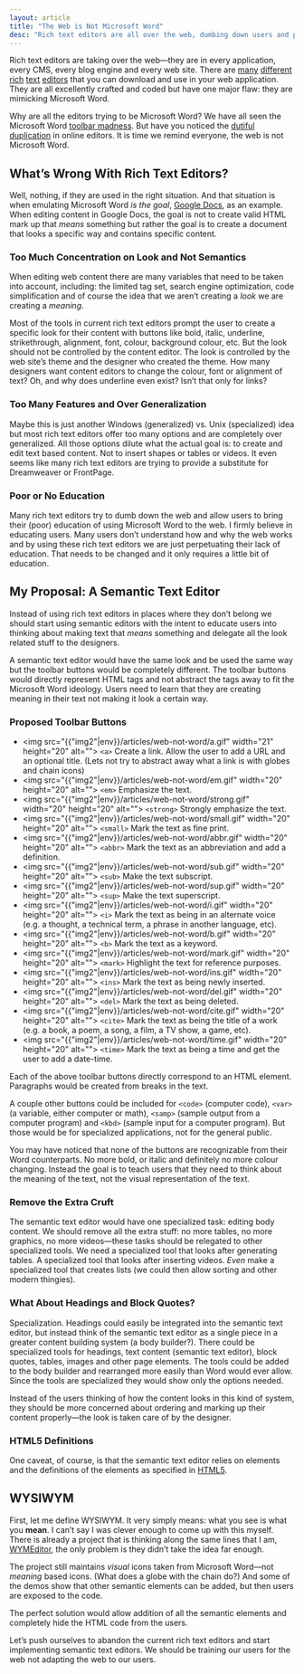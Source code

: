 ```yaml
---
layout: article
title: "The Web is Not Microsoft Word"
desc: "Rich text editors are all over the web, dumbing down users and proliferating WYSIWYG content. The following is a proposal for a semantic text editor, AKA a WYSIWYM editor."
---
```


Rich text editors are taking over the web—they are in every application, every CMS, every blog engine and every web site. There are [many](http://ckeditor.com/) [different](http://tinymce.moxiecode.com/) [rich](http://developer.yahoo.com/yui/editor/) [text](http://nicedit.com/) [editors](http://dojocampus.org/explorer/#Dijit_Editor_Basic) that you can download and use in your web application. They are all excellently crafted and coded but have one major flaw: they are mimicking Microsoft Word.

Why are all the editors trying to be Microsoft Word? We have all seen the Microsoft Word [toolbar madness](http://www.codinghorror.com/blog/archives/000523.html). But have you noticed the [dutiful](http://tinymce.moxiecode.com/examples/full.php) [duplication](http://ckeditor.com/demo) in online editors. It is time we remind everyone, the web is not Microsoft Word.

## What’s Wrong With Rich Text Editors?

Well, nothing, if they are used in the right situation. And that situation is when emulating Microsoft Word *is the goal*, [Google Docs](http://docs.google.com), as an example. When editing content in Google Docs, the goal is not to create valid HTML mark up that *means* something but rather the goal is to create a document that looks a specific way and contains specific content.

### Too Much Concentration on Look and Not Semantics

When editing web content there are many variables that need to be taken into account, including: the limited tag set, search engine optimization, code simplification and of course the idea that we aren’t creating a *look* we are creating a *meaning*.

Most of the tools in current rich text editors prompt the user to create a specific look for their content with buttons like bold, italic, underline, strikethrough, alignment, font, colour, background colour, etc. But the look should not be controlled by the content editor. The look is controlled by the web site’s theme and the designer who created the theme. How many designers want content editors to change the colour, font or alignment of text? Oh, and why does underline even exist? Isn’t that only for links?

### Too Many Features and Over Generalization

Maybe this is just another Windows (generalized) vs. Unix (specialized) idea but most rich text editors offer too many options and are completely over generalized. All those options dilute what the actual goal is: to create and edit text based content. Not to insert shapes or tables or videos. It even seems like many rich text editors are trying to provide a substitute for Dreamweaver or FrontPage.

### Poor or No Education

Many rich text editors try to dumb down the web and allow users to bring their (poor) education of using Microsoft Word to the web. I firmly believe in educating users. Many users don’t understand how and why the web works and by using these rich text editors we are just perpetuating their lack of education. That needs to be changed and it only requires a little bit of education.

## My Proposal: A Semantic Text Editor

Instead of using rich text editors in places where they don’t belong we should start using semantic editors with the intent to educate users into thinking about making text that *means* something and delegate all the look related stuff to the designers.

A semantic text editor would have the same look and be used the same way but the toolbar buttons would be completely different. The toolbar buttons would directly represent HTML tags and not abstract the tags away to fit the Microsoft Word ideology. Users need to learn that they are creating meaning in their text not making it look a certain way.

### Proposed Toolbar Buttons

- <img src="{{"img2"|env}}/articles/web-not-word/a.gif" width="21" height="20" alt=""> `<a>` Create a link. Allow the user to add a URL and an optional title. (Lets not try to abstract away what a link is with globes and chain icons)
- <img src="{{"img2"|env}}/articles/web-not-word/em.gif" width="20" height="20" alt=""> `<em>` Emphasize the text.
- <img src="{{"img2"|env}}/articles/web-not-word/strong.gif" width="20" height="20" alt=""> `<strong>` Strongly emphasize the text.
- <img src="{{"img2"|env}}/articles/web-not-word/small.gif" width="20" height="20" alt=""> `<small>` Mark the text as fine print.
- <img src="{{"img2"|env}}/articles/web-not-word/abbr.gif" width="20" height="20" alt=""> `<abbr>` Mark the text as an abbreviation and add a definition.
- <img src="{{"img2"|env}}/articles/web-not-word/sub.gif" width="20" height="20" alt=""> `<sub>` Make the text subscript.
- <img src="{{"img2"|env}}/articles/web-not-word/sup.gif" width="20" height="20" alt=""> `<sup>` Make the text superscript.
- <img src="{{"img2"|env}}/articles/web-not-word/i.gif" width="20" height="20" alt=""> `<i>` Mark the text as being in an alternate voice (e.g. a thought, a technical term, a phrase in another language, etc).
- <img src="{{"img2"|env}}/articles/web-not-word/b.gif" width="20" height="20" alt=""> `<b>` Mark the text as a keyword.
- <img src="{{"img2"|env}}/articles/web-not-word/mark.gif" width="20" height="20" alt=""> `<mark>` Highlight the text for reference purposes.
- <img src="{{"img2"|env}}/articles/web-not-word/ins.gif" width="20" height="20" alt=""> `<ins>` Mark the text as being newly inserted.
- <img src="{{"img2"|env}}/articles/web-not-word/del.gif" width="20" height="20" alt=""> `<del>` Mark the text as being deleted.
- <img src="{{"img2"|env}}/articles/web-not-word/cite.gif" width="20" height="20" alt=""> `<cite>` Mark the text as being the title of a work (e.g. a book, a poem, a song, a film, a TV show, a game, etc).
- <img src="{{"img2"|env}}/articles/web-not-word/time.gif" width="20" height="20" alt=""> `<time>` Mark the text as being a time and get the user to add a date-time.

Each of the above toolbar buttons directly correspond to an HTML element. Paragraphs would be created from breaks in the text.

A couple other buttons could be included for `<code>` (computer code), `<var>` (a variable, either computer or math), `<samp>` (sample output from a computer program) and `<kbd>` (sample input for a computer program). But those would be for specialized applications, not for the general public.

You may have noticed that none of the buttons are recognizable from their Word counterparts. No more bold, or italic and definitely no more colour changing. Instead the goal is to teach users that they need to think about the meaning of the text, not the visual representation of the text.

### Remove the Extra Cruft

The semantic text editor would have one specialized task: editing body content. We should remove all the extra stuff: no more tables, no more graphics, no more videos—these tasks should be relegated to other specialized tools. We need a specialized tool that looks after generating tables. A specialized tool that looks after inserting videos. *Even* make a specialized tool that creates lists (we could then allow sorting and other modern thingies).

### What About Headings and Block Quotes?

Specialization. Headings could easily be integrated into the semantic text editor, but instead think of the semantic text editor as a single piece in a greater content building system (a body builder?). There could be specialized tools for headings, text content (semantic text editor), block quotes, tables, images and other page elements. The tools could be added to the body builder and rearranged more easily than Word would ever allow. Since the tools are specialized they would show only the options needed.

Instead of the users thinking of how the content looks in this kind of system, they should be more concerned about ordering and marking up their content properly—the look is taken care of by the designer.

### HTML5 Definitions

One caveat, of course, is that the semantic text editor relies on elements and the definitions of the elements as specified in [HTML5](http://www.w3.org/TR/html5/).

## WYSIWYM

First, let me define WYSIWYM. It very simply means: what you see is what you **mean**. I can’t say I was clever enough to come up with this myself. There is already a project that is thinking along the same lines that I am, [WYMEditor](http://www.wymeditor.org/), the only problem is they didn’t take the idea far enough.

The project still maintains *visual* icons taken from Microsoft Word—not *meaning* based icons. (What does a globe with the chain do?) And some of the demos show that other semantic elements can be added, but then users are exposed to the code.

The perfect solution would allow addition of all the semantic elements and completely hide the HTML code from the users.

Let’s push ourselves to abandon the current rich text editors and start implementing semantic text editors. We should be training our users for the web not adapting the web to our users.
